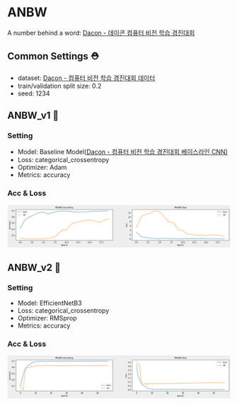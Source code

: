 # ANBW
A number behind a word: [Dacon - 데이콘 컴퓨터 비전 학습 경진대회](https://dacon.io/competitions/official/235626/overview/description)

## Common Settings :rescue_worker_helmet:

- dataset: [Dacon - 컴퓨터 비전 학습 경진대회 데이터](https://dacon.io/competitions/official/235626/data)
- train/validation split size: 0.2
- seed: 1234

## ANBW_v1 :thinking:

### Setting

- Model: Baseline Model([Dacon - 컴퓨터 비전 학습 경진대회 베이스라인 CNN)](https://dacon.io/competitions/official/235626/codeshare/1555?page=1&dtype=recent)
- Loss: categorical_crossentropy
- Optimizer: Adam
- Metrics: accuracy

### Acc & Loss 
![](./img/v1/ANBWv1_acc_loss.png)

## ANBW_v2 :cowboy_hat_face:

### Setting

- Model: EfficientNetB3
- Loss: categorical_crossentropy
- Optimizer: RMSprop
- Metrics: accuracy

### Acc & Loss

![](./img/v2/ANBWv2_acc_loss.png)